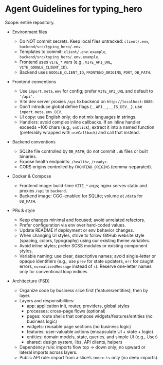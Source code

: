 # Agent Guidelines for typing_hero

Scope: entire repository.

- Environment files
  - Do NOT commit secrets. Keep local files untracked: `client/.env`, `backend/src/typing_hero/.env`.
  - Templates to commit: `client/.env.example`, `backend/src/typing_hero/.env.example`.
  - Frontend uses `VITE_*` vars (e.g., `VITE_API_URL`, `VITE_GOOGLE_CLIENT_ID`).
  - Backend uses `GOOGLE_CLIENT_ID`, `FRONTEND_ORIGINS`, `PORT`, `DB_PATH`.

- Frontend conventions
  - Use `import.meta.env` for config; prefer `VITE_API_URL` and default to `'/api'`.
  - Vite dev server proxies `/api` to backend on `http://localhost:8080`.
  - Don’t introduce global define flags (`__API__`, `__IS_DEV__`), use `import.meta.env.DEV`.
  - UI copy: use English only; do not mix languages in strings.
  - Handlers: avoid complex inline callbacks. If an inline handler exceeds ~100 chars (e.g., `onClick`), extract it into a named function (preferably wrapped with `useCallback`) and call that instead.

- Backend conventions
  - SQLite file controlled by `DB_PATH`; do not commit `.db` files or built binaries.
  - Expose health endpoints: `/healthz`, `/readyz`.
  - CORS origins controlled by `FRONTEND_ORIGINS` (comma-separated).

- Docker & Compose
  - Frontend image: build-time `VITE_*` args; nginx serves static and proxies `/api` to `backend`.
  - Backend image: CGO-enabled for SQLite; volume at `/data` for `DB_PATH`.

- PRs & style
  - Keep changes minimal and focused; avoid unrelated refactors.
  - Prefer configuration via env over hard-coded values.
  - Update README if deployment or env behavior changes.
  - When changing UI styles, strive to follow GitHub website style (spacing, colors, typography) using our existing theme variables.
  - Avoid inline styles; prefer SCSS modules or existing component styles.
  - Variable naming: use clear, descriptive names; avoid single-letter or opaque identifiers (e.g., use `prev` for state updaters, `err` for caught errors, `normalizedMessage` instead of `s`). Reserve one-letter names only for conventional loop indices.

- Architecture (FSD)
  - Organize code by business slice first (features/entities), then by layer.
  - Layers and responsibilities:
    - app: application init, router, providers, global styles
    - processes: cross-page flows (optional)
    - pages: route shells that compose widgets/features/entities (no business logic)
    - widgets: reusable page sections (no business logic)
    - features: user-valuable actions (encapsulate UI + state + logic)
    - entities: domain models, state, queries, and simple UI (e.g., User)
    - shared: design system, libs, API clients, helpers
  - Dependency rule: imports flow top → down only; no upward or lateral imports across layers.
  - Public API rule: import from a slice’s `index.ts` only (no deep imports).
